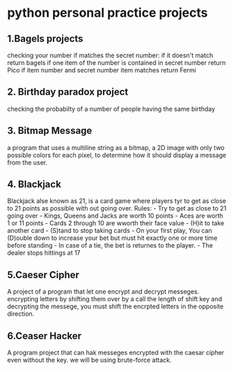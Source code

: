 # python personal practice projects

## 1.Bagels projects 
checking your number if matches the secret number:
if it doesn't match return bagels
if one item of the number is contained in secret number return Pico
if item number and secret number item matches return Fermi

## 2. Birthday paradox project
checking the probabilty of a number of people having the same birthday 

## 3. Bitmap Message
a program that uses a multiline string as a bitmap, a 2D image with only two possible colors for each pixel, to determine how it 
should display a message from the user.

## 4. Blackjack
Blackjack alse known as 21, is a card game where players tyr to get as close to 21 points as possible with out going over. 
Rules:
    - Try to get as close to 21 going over
    - Kings, Queens and Jacks are worth 10 points
    - Aces are worth 1 or 11 points
    - Cards 2 through 10 are wworth their face value
    - (H)it to take another card
    - (S)tand to stop taking cards
    - On your first play, You can (D)ouble down to increase your bet but must hit exactly one or more time before standing
    - In case of a tie, the bet is returnes to the player.
    - The dealer stops hittings at 17

## 5.Caeser Cipher
A project of a program that let one encrypt and decrypt messeges. encrypting letters by shifting them over by a call the length of shift key and decrypting the messege, you must shift the encrpted letters in the opposite direction.


## 6.Ceaser Hacker
A program project that can hak messeges encrypted with the caesar cipher even without the key. we will be using brute-force attack.